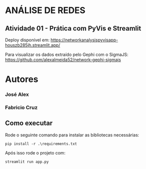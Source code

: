 # **ANÁLISE DE REDES**
## Atividade 01 - Prática com PyVis e Streamlit
Deploy disponível em: https://networkanalysispyvisapp-houszb285jh.streamlit.app/

Para visualizar os dados extraído pelo Gephi com o SigmaJS: https://github.com/alexalmeida52/network-gephi-sigmajs

# **Autores**
### José Alex
### Fabricio Cruz

## Como executar

Rode o seguinte comando para instalar as bibliotecas necessárias:

```pip install -r .\requirements.txt```

Após isso rode o projeto com:

``streamlit run app.py``
